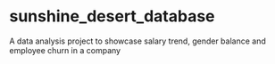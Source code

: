 # sunshine_desert_database
A data analysis project to showcase salary trend, gender balance and employee churn in a company

